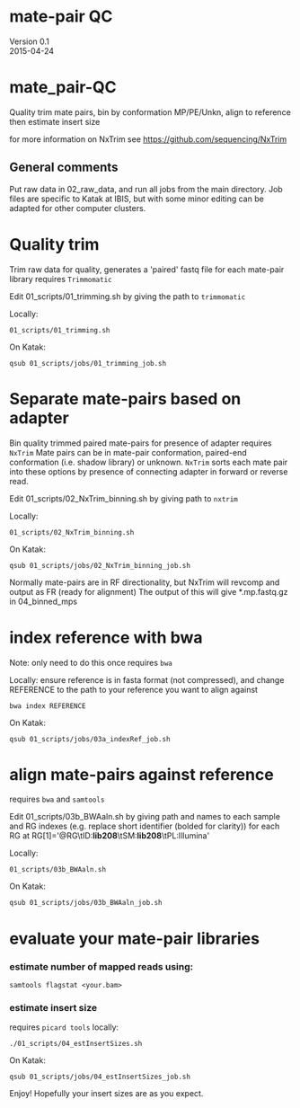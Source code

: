 # mate-pair QC
Version 0.1  
2015-04-24

# mate_pair-QC
Quality trim mate pairs, bin by conformation MP/PE/Unkn, align to reference then estimate insert size

for more information on NxTrim see https://github.com/sequencing/NxTrim

## General comments
Put raw data in 02_raw_data, and run all jobs from the main directory.
Job files are specific to Katak at IBIS, but with some minor editing can be adapted for other computer clusters.

# Quality trim
Trim raw data for quality, generates a 'paired' fastq file for each mate-pair library
requires `Trimmomatic`

Edit 01_scripts/01_trimming.sh by giving the path to `trimmomatic`

Locally:
```
01_scripts/01_trimming.sh
```

On Katak: 
```
qsub 01_scripts/jobs/01_trimming_job.sh
```

# Separate mate-pairs based on adapter
Bin quality trimmed paired mate-pairs for presence of adapter
requires `NxTrim`
Mate pairs can be in mate-pair conformation, paired-end conformation (i.e. shadow library) or unknown. `NxTrim` sorts each mate pair into these options by presence of connecting adapter in forward or reverse read.

Edit 01_scripts/02_NxTrim_binning.sh by giving path to `nxtrim`

Locally:
```
01_scripts/02_NxTrim_binning.sh
```

On Katak:
```
qsub 01_scripts/jobs/02_NxTrim_binning_job.sh
```

Normally mate-pairs are in RF directionality, but NxTrim will revcomp and output as FR (ready for alignment)
The output of this will give *.mp.fastq.gz in 04_binned_mps

# index reference with bwa
Note: only need to do this once
requires `bwa`

Locally:
ensure reference is in fasta format (not compressed), and change REFERENCE to the path to your reference you want to align against
```
bwa index REFERENCE
```

On Katak:
```
qsub 01_scripts/jobs/03a_indexRef_job.sh
```

# align mate-pairs against reference

requires `bwa` and `samtools`

Edit 01_scripts/03b_BWAaln.sh by giving path and names to each sample and RG indexes (e.g. replace short identifier (bolded for clarity)) for each RG at RG[1]='@RG\tID:**lib208**\tSM:**lib208**\tPL:Illumina'

Locally:
```
01_scripts/03b_BWAaln.sh
```

On Katak: 
```
qsub 01_scripts/jobs/03b_BWAaln_job.sh
```

# evaluate your mate-pair libraries
### estimate number of mapped reads using:
```
samtools flagstat <your.bam>
```
### estimate insert size
requires `picard tools`
locally:

```
./01_scripts/04_estInsertSizes.sh
```

On Katak:
```
qsub 01_scripts/jobs/04_estInsertSizes_job.sh
```

Enjoy! Hopefully your insert sizes are as you expect. 
